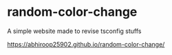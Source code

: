 # random-color-change
A simple website made to revise tsconfig stuffs

https://abhiroop25902.github.io/random-color-change/
